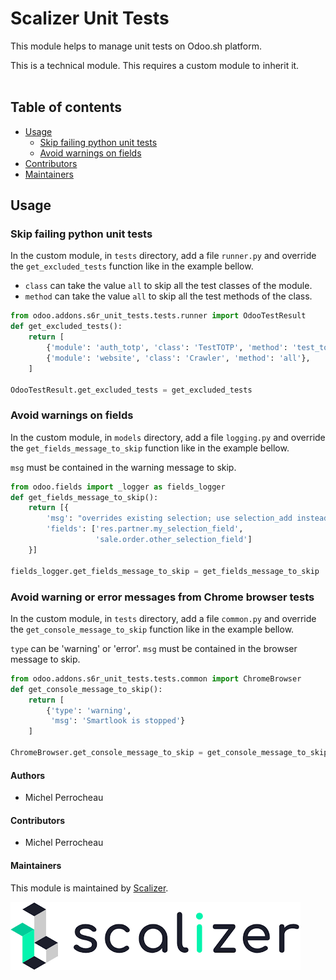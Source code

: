 Scalizer Unit Tests
===================

This module helps to manage unit tests on Odoo.sh platform.

This is a technical module. This requires a custom module to inherit it.
<br>
<br>

## Table of contents

* [Usage](#usage)
  * [Skip failing python unit tests](skip-failing-python-unit-tests)
  * [Avoid warnings on fields](avoid-warnings-on-fields)
* [Contributors](#contributors)
* [Maintainers](#maintainers)

## Usage

### Skip failing python unit tests

In the custom module, in `tests` directory, add a file `runner.py` and override the `get_excluded_tests` function like in the example bellow.

- `class` can take the value `all` to skip all the test classes of the module.
- `method` can take the value `all` to skip all the test methods of the class.

```python
from odoo.addons.s6r_unit_tests.tests.runner import OdooTestResult
def get_excluded_tests():
    return [
        {'module': 'auth_totp', 'class': 'TestTOTP', 'method': 'test_totp'},
        {'module': 'website', 'class': 'Crawler', 'method': 'all'},
    ]

OdooTestResult.get_excluded_tests = get_excluded_tests
```


### Avoid warnings on fields

In the custom module, in `models` directory, add a file `logging.py` and override the `get_fields_message_to_skip` function like in the example bellow.

`msg` must be contained in the warning message to skip. 

```python
from odoo.fields import _logger as fields_logger
def get_fields_message_to_skip():
    return [{
        'msg': "overrides existing selection; use selection_add instead",
        'fields': ['res.partner.my_selection_field',
                   'sale.order.other_selection_field']
    }]

fields_logger.get_fields_message_to_skip = get_fields_message_to_skip
```


### Avoid warning or error messages from Chrome browser tests

In the custom module, in `tests` directory, add a file `common.py` and override the `get_console_message_to_skip` function like in the example bellow.

`type` can be 'warning' or 'error'. 
`msg` must be contained in the browser message to skip. 

```python
from odoo.addons.s6r_unit_tests.tests.common import ChromeBrowser
def get_console_message_to_skip():
    return [
        {'type': 'warning',
         'msg': 'Smartlook is stopped'}
    ]

ChromeBrowser.get_console_message_to_skip = get_console_message_to_skip
```

#### Authors

* Michel Perrocheau

#### Contributors

* Michel Perrocheau

#### Maintainers


This module is maintained by [Scalizer](https://www.scalizer.fr).

![Scalizer](./static/description/logo.png)


